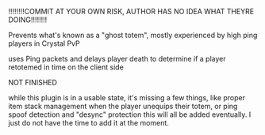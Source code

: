 !!!!!!!!COMMIT AT YOUR OWN RISK, AUTHOR HAS NO IDEA WHAT THEYRE DOING!!!!!!!!



Prevents what's known as a "ghost totem", mostly experienced by high ping players in Crystal PvP

uses Ping packets and delays player death to determine if a player retotemed in time on the client side

NOT FINISHED

while this plugin is in a usable state, it's missing a few things, like proper item stack management when the player unequips their totem, or ping spoof detection and "desync" protection
this will all be added eventually. I just do not have the time to add it at the moment.
